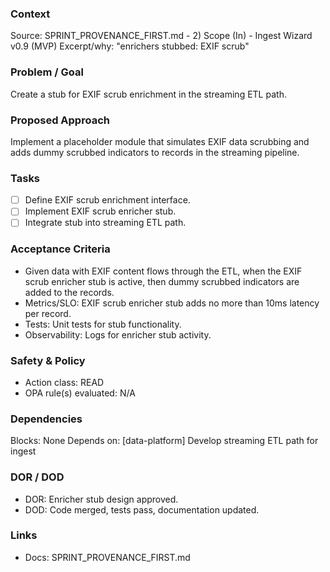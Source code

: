 ### Context

Source: SPRINT_PROVENANCE_FIRST.md - 2) Scope (In) - Ingest Wizard v0.9 (MVP)
Excerpt/why: "enrichers stubbed: EXIF scrub"

### Problem / Goal

Create a stub for EXIF scrub enrichment in the streaming ETL path.

### Proposed Approach

Implement a placeholder module that simulates EXIF data scrubbing and adds dummy scrubbed indicators to records in the streaming pipeline.

### Tasks

- [ ] Define EXIF scrub enrichment interface.
- [ ] Implement EXIF scrub enricher stub.
- [ ] Integrate stub into streaming ETL path.

### Acceptance Criteria

- Given data with EXIF content flows through the ETL, when the EXIF scrub enricher stub is active, then dummy scrubbed indicators are added to the records.
- Metrics/SLO: EXIF scrub enricher stub adds no more than 10ms latency per record.
- Tests: Unit tests for stub functionality.
- Observability: Logs for enricher stub activity.

### Safety & Policy

- Action class: READ
- OPA rule(s) evaluated: N/A

### Dependencies

Blocks: None
Depends on: [data-platform] Develop streaming ETL path for ingest

### DOR / DOD

- DOR: Enricher stub design approved.
- DOD: Code merged, tests pass, documentation updated.

### Links

- Docs: SPRINT_PROVENANCE_FIRST.md
